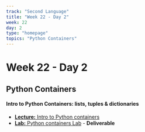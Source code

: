 ```yaml
---
track: "Second Language"
title: "Week 22 - Day 2"
week: 22
day: 2
type: "homepage"
topics: "Python Containers"
---
```


# Week 22 - Day 2

## Python Containers

#### Intro to Python Containers: lists, tuples & dictionaries
- [**Lecture:** Intro to Python containers](/second-language/week-22/day-2/lecture-materials/intro-to-python-containers/)
- [**Lab:** Python containers Lab](/second-language/week-22/day-2/labs/python-containers-lab/) - **Deliverable**